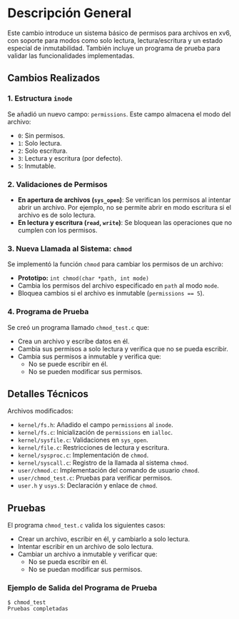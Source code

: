 <h1>Descripción General</h1>
<p>
Este cambio introduce un sistema básico de permisos para archivos en xv6, con soporte para modos como solo lectura, lectura/escritura y un estado especial de inmutabilidad. También incluye un programa de prueba para validar las funcionalidades implementadas.
</p>

<h2>Cambios Realizados</h2>

<h3>1. Estructura <code>inode</code></h3>
<p>
Se añadió un nuevo campo: <code>permissions</code>. Este campo almacena el modo del archivo:
</p>
<ul>
  <li><code>0</code>: Sin permisos.</li>
  <li><code>1</code>: Solo lectura.</li>
  <li><code>2</code>: Solo escritura.</li>
  <li><code>3</code>: Lectura y escritura (por defecto).</li>
  <li><code>5</code>: Inmutable.</li>
</ul>

<h3>2. Validaciones de Permisos</h3>
<ul>
  <li>
    <strong>En apertura de archivos (<code>sys_open</code>)</strong>: 
    Se verifican los permisos al intentar abrir un archivo. Por ejemplo, no se permite abrir en modo escritura si el archivo es de solo lectura.
  </li>
  <li>
    <strong>En lectura y escritura (<code>read</code>, <code>write</code>)</strong>: 
    Se bloquean las operaciones que no cumplen con los permisos.
  </li>
</ul>

<h3>3. Nueva Llamada al Sistema: <code>chmod</code></h3>
<p>
Se implementó la función <code>chmod</code> para cambiar los permisos de un archivo:
</p>
<ul>
  <li><strong>Prototipo:</strong> <code>int chmod(char *path, int mode)</code></li>
  <li>Cambia los permisos del archivo especificado en <code>path</code> al modo <code>mode</code>.</li>
  <li>Bloquea cambios si el archivo es inmutable (<code>permissions == 5</code>).</li>
</ul>

<h3>4. Programa de Prueba</h3>
<p>Se creó un programa llamado <code>chmod_test.c</code> que:</p>
<ul>
  <li>Crea un archivo y escribe datos en él.</li>
  <li>Cambia sus permisos a solo lectura y verifica que no se pueda escribir.</li>
  <li>Cambia sus permisos a inmutable y verifica que:
    <ul>
      <li>No se puede escribir en él.</li>
      <li>No se pueden modificar sus permisos.</li>
    </ul>
  </li>
</ul>

<h2>Detalles Técnicos</h2>
<p>Archivos modificados:</p>
<ul>
  <li><code>kernel/fs.h</code>: Añadido el campo <code>permissions</code> al <code>inode</code>.</li>
  <li><code>kernel/fs.c</code>: Inicialización de <code>permissions</code> en <code>ialloc</code>.</li>
  <li><code>kernel/sysfile.c</code>: Validaciones en <code>sys_open</code>.</li>
  <li><code>kernel/file.c</code>: Restricciones de lectura y escritura.</li>
  <li><code>kernel/sysproc.c</code>: Implementación de <code>chmod</code>.</li>
  <li><code>kernel/syscall.c</code>: Registro de la llamada al sistema <code>chmod</code>.</li>
  <li><code>user/chmod.c</code>: Implementación del comando de usuario <code>chmod</code>.</li>
  <li><code>user/chmod_test.c</code>: Pruebas para verificar permisos.</li>
  <li><code>user.h</code> y <code>usys.S</code>: Declaración y enlace de <code>chmod</code>.</li>
</ul>


<h2>Pruebas</h2>
<p>El programa <code>chmod_test.c</code> valida los siguientes casos:</p>
<ul>
  <li>Crear un archivo, escribir en él, y cambiarlo a solo lectura.</li>
  <li>Intentar escribir en un archivo de solo lectura.</li>
  <li>Cambiar un archivo a inmutable y verificar que:
    <ul>
      <li>No se pueda escribir en él.</li>
      <li>No se puedan modificar sus permisos.</li>
    </ul>
  </li>
</ul>

<h3>Ejemplo de Salida del Programa de Prueba</h3>
<pre><code>$ chmod_test
Pruebas completadas
</code></pre>
